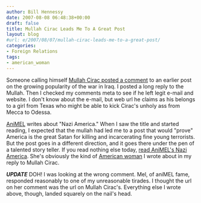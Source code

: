 ```yaml
---
author: Bill Hennessy
date: 2007-08-08 06:48:38+00:00
draft: false
title: Mullah Cirac Leads Me To A Great Post
layout: blog
#url: e/2007/08/07/mullah-cirac-leads-me-to-a-great-post/
categories:
- Foreign Relations
tags:
- american_woman
---
```


Someone calling himself [Mullah Cirac posted a comment](https://hennessysview.com/?p=8116#comment-372) to an earlier post on the growing popularity of the war in Iraq.  I posted a long reply to the Mullah.  Then I checked my comments meta to see if he left legit e-mail and website.  I don't know about the e-mail, but web url he claims as his belongs to a girl from Texas who might be able to kick Cirac's unholy ass from Mecca to Odessa.

[AniMEL](https://blog.myspace.com/index.cfm?fuseaction=blog.view&friendID=21012024&blogID=296590446) writes about "Nazi America."  When I saw the title and started reading, I expected that the mullah had led me to a post that would "prove" America is the great Satan for killing and incarcerating fine young terrorists.  But the post goes in a different direction, and it goes there under the pen of a talented story teller.  If you read nothing else today, [read AniMEL's Nazi America](https://blog.myspace.com/index.cfm?fuseaction=blog.view&friendID=21012024&blogID=296590446).  She's obviously the kind of [American woman](https://hennessysview.com/?p=8116#comment-488) I wrote about in my reply to Mullah Cirac.

***UPDATE***
DOH!  I was looking at the wrong comment.  Mel, of aniMEL fame, responded reasonably to one of my unreasonable tirades.  I thought the url on her comment was the url on Mullah Cirac's.  Everything else I wrote above, though, landed squarely on the nail's head. 
